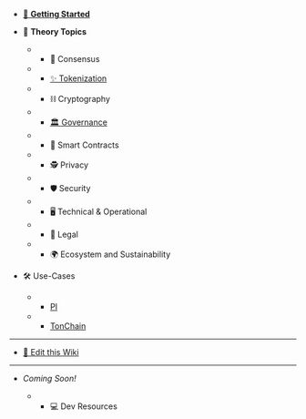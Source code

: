 * [👋 **Getting Started**](home.md)
* 🧠 **Theory Topics**

	* * 🤝 Consensus
	* * [✨ Tokenization](tokenization.md)
	* * ⛓ Cryptography
	* * [🏛 Governance](gov.md)
	* * 📝 Smart Contracts
	* * 🕵️‍ Privacy
	* * 🛡 Security
	* * 🖥 Technical & Operational
	* * 💼 Legal
	* * 🌍 Ecosystem and Sustainability

* 🛠 Use-Cases
	* * [PI](experiment_PI.md)
	* * [TonChain](experiment_TonChain.md)

---

* [📝 Edit this Wiki](edit.md)

---
* *Coming Soon!*

    <!-- * * 🛠 Use-Cases -->

    * * 💻 Dev Resources

